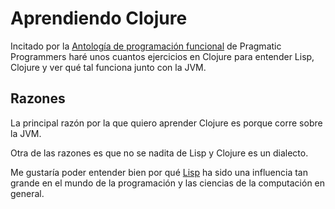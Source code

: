 # Aprendiendo Clojure

Incitado por la [Antología de programación funcional](https://pragprog.com/book/ppanth/functional-programming-a-pragpub-anthology) de Pragmatic Programmers haré unos cuantos ejercicios en Clojure para entender Lisp, Clojure y ver qué tal funciona junto con la JVM.

## Razones

La principal razón por la que quiero aprender Clojure es porque corre sobre la JVM.

Otra de las razones es que no se nadita de Lisp y Clojure es un dialecto.

Me gustaría poder entender bien por qué [Lisp](https://en.wikipedia.org/wiki/Lisp_(programming_language)) ha sido una influencia tan grande en el mundo de la programación y las ciencias de la computación en general.
